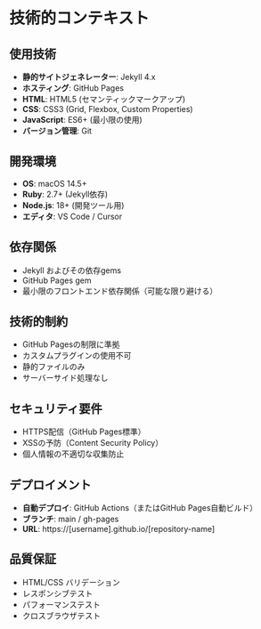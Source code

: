 # 技術的コンテキスト

## 使用技術
- **静的サイトジェネレーター**: Jekyll 4.x
- **ホスティング**: GitHub Pages
- **HTML**: HTML5 (セマンティックマークアップ)
- **CSS**: CSS3 (Grid, Flexbox, Custom Properties)
- **JavaScript**: ES6+ (最小限の使用)
- **バージョン管理**: Git

## 開発環境
- **OS**: macOS 14.5+
- **Ruby**: 2.7+ (Jekyll依存)
- **Node.js**: 18+ (開発ツール用)
- **エディタ**: VS Code / Cursor

## 依存関係
- Jekyll およびその依存gems
- GitHub Pages gem
- 最小限のフロントエンド依存関係（可能な限り避ける）

## 技術的制約
- GitHub Pagesの制限に準拠
- カスタムプラグインの使用不可
- 静的ファイルのみ
- サーバーサイド処理なし

## セキュリティ要件
- HTTPS配信（GitHub Pages標準）
- XSSの予防（Content Security Policy）
- 個人情報の不適切な収集防止

## デプロイメント
- **自動デプロイ**: GitHub Actions（またはGitHub Pages自動ビルド）
- **ブランチ**: main / gh-pages
- **URL**: https://[username].github.io/[repository-name]

## 品質保証
- HTML/CSS バリデーション
- レスポンシブテスト
- パフォーマンステスト
- クロスブラウザテスト 